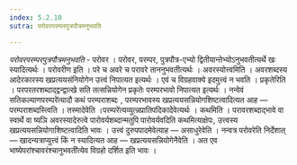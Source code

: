 ```yaml
---
index: 5.2.10
sutra: परोवरपरम्परपुत्रपौत्रमनुभवति

---
```

_परोवरपरम्परपुत्रपौत्रमनुभवति_ - परोवर । परोवर, परम्पर, पुत्रपौत्र-एभ्यो द्वितीयान्तेभ्योऽनुभवतीत्यर्थे खः स्यादित्यर्थः । परोवरीण इति । परे च अवरे च परावरे ताननुभवतीत्यर्थः । अवरस्योत्त्वमिति । अवरशब्दस्य आदेरकारस्य खप्रत्ययसंनियोगेन उत्त्वं निपात्यत इत्यर्थः । एवं च विग्रहवाक्ये इदमुत्त्वं न भवति । प्रकृतेरिति । परपरतरशब्दाद्द्वन्द्वात्खे सति तत्सन्नियोगेन प्रकृतेः परम्परभावो निपात्यत इत्यर्थः । नन्वेवं सतिकल्याणपरम्परे॑त्यादौ कथं परम्पराशब्दः , परम्परभावस्य खप्रत्ययसन्नियोगशिष्टत्वादित्यत आह — परम्पराशब्दस्त्विति । तस्मादेवेति ।परम्परे॑त्यव्युत्न्नप्रातिपदिकादेवेत्यर्थः । कथमिति । परावरशब्दाद्भावे वा स्वार्थे वा ष्यञि अवरस्यादेरुत्वे पारोवर्यशब्दान्मतुपि पारोवर्यवदिति कथमित्याक्षेपः, उत्त्वस्य खप्रत्ययसन्नियोगाशिष्टत्वादिति भावः । उत्त्वं दुरुपपादमेवेत्याह — असाधुरेवेति । नन्वत्र परोवरेति निर्देशात् — खादन्यत्राप्युत्त्वं किं न स्यादित्यत आह — खप्रत्ययसन्नियोगेनैवेति । अत एव भाष्येपरांश्चावरंश्चानुभवती॑त्येव विग्रहो दर्शित इति भावः ।